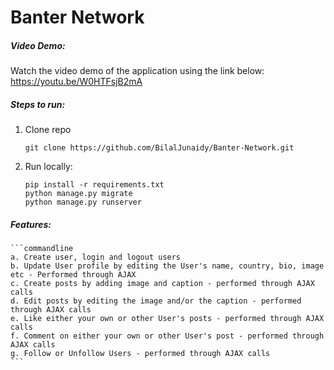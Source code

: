 # Banter Network


##### Video Demo:
Watch the video demo of the application using the link below:
https://youtu.be/W0HTFsjB2mA

##### Steps to run:
1. Clone repo
    ```commandline
    git clone https://github.com/BilalJunaidy/Banter-Network.git
    ``` 
2. Run locally:
    ```commandline
    pip install -r requirements.txt
    python manage.py migrate
    python manage.py runserver
    ```
##### Features:
    ```commandline
    a. Create user, login and logout users
    b. Update User profile by editing the User's name, country, bio, image etc - Performed through AJAX
    c. Create posts by adding image and caption - performed through AJAX calls
    d. Edit posts by editing the image and/or the caption - performed through AJAX calls
    e. Like either your own or other User's posts - performed through AJAX calls
    f. Comment on either your own or other User's post - performed through AJAX calls
    g. Follow or Unfollow Users - performed through AJAX calls
    ```
